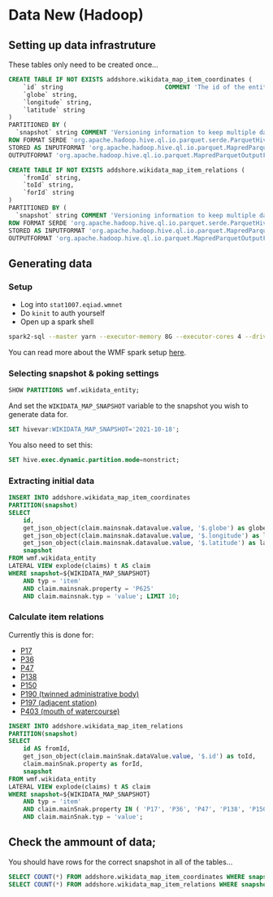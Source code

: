# Data New (Hadoop)

## Setting up data infrastruture

These tables only need to be created once...

```sql
CREATE TABLE IF NOT EXISTS addshore.wikidata_map_item_coordinates (
    `id` string                            COMMENT 'The id of the entity, Q32753077 for instance',
    `globe` string,
    `longitude` string,
    `latitude` string
)
PARTITIONED BY (
  `snapshot` string COMMENT 'Versioning information to keep multiple datasets (YYYY-MM-DD for regular weekly imports)')
ROW FORMAT SERDE 'org.apache.hadoop.hive.ql.io.parquet.serde.ParquetHiveSerDe'
STORED AS INPUTFORMAT 'org.apache.hadoop.hive.ql.io.parquet.MapredParquetInputFormat'
OUTPUTFORMAT 'org.apache.hadoop.hive.ql.io.parquet.MapredParquetOutputFormat';

CREATE TABLE IF NOT EXISTS addshore.wikidata_map_item_relations (
    `fromId` string,
    `toId` string,
    `forId` string
)
PARTITIONED BY (
  `snapshot` string COMMENT 'Versioning information to keep multiple datasets (YYYY-MM-DD for regular weekly imports)')
ROW FORMAT SERDE 'org.apache.hadoop.hive.ql.io.parquet.serde.ParquetHiveSerDe'
STORED AS INPUTFORMAT 'org.apache.hadoop.hive.ql.io.parquet.MapredParquetInputFormat'
OUTPUTFORMAT 'org.apache.hadoop.hive.ql.io.parquet.MapredParquetOutputFormat';
```

## Generating data

### Setup

- Log into `stat1007.eqiad.wmnet`
- Do `kinit` to auth yourself
- Open up a spark shell

```sh
spark2-sql --master yarn --executor-memory 8G --executor-cores 4 --driver-memory 2G --conf spark.dynamicAllocation.maxExecutors=64
```

You can read more about the WMF spark setup [here](https://wikitech.wikimedia.org/wiki/Analytics/Systems/Cluster/Spark).

### Selecting snapshot & poking settings

```sql
SHOW PARTITIONS wmf.wikidata_entity;
```

And set the `WIKIDATA_MAP_SNAPSHOT` variable to the snapshot you wish to generate data for.

```sql
SET hivevar:WIKIDATA_MAP_SNAPSHOT='2021-10-18';
```

You also need to set this:

```sql
SET hive.exec.dynamic.partition.mode=nonstrict;
```

### Extracting initial data

```sql
INSERT INTO addshore.wikidata_map_item_coordinates
PARTITION(snapshot)
SELECT
    id,
    get_json_object(claim.mainsnak.datavalue.value, '$.globe') as globe,
    get_json_object(claim.mainsnak.datavalue.value, '$.longitude') as longitude,
    get_json_object(claim.mainsnak.datavalue.value, '$.latitude') as latitude,
    snapshot
FROM wmf.wikidata_entity
LATERAL VIEW explode(claims) t AS claim
WHERE snapshot=${WIKIDATA_MAP_SNAPSHOT}
    AND typ = 'item'
    AND claim.mainsnak.property = 'P625'
    AND claim.mainsnak.typ = 'value'; LIMIT 10;
```

### Calculate item relations

Currently this is done for:

- [P17](https://www.wikidata.org/wiki/Property:P17)
- [P36](https://www.wikidata.org/wiki/Property:P36)
- [P47](https://www.wikidata.org/wiki/Property:P47)
- [P138](https://www.wikidata.org/wiki/Property:P138)
- [P150](https://www.wikidata.org/wiki/Property:P150)
- [P190 (twinned administrative body)](https://www.wikidata.org/wiki/Property:P190)
- [P197 (adjacent station)](https://www.wikidata.org/wiki/Property:P197)
- [P403 (mouth of watercourse)](https://www.wikidata.org/wiki/Property:P403)

```sql
INSERT INTO addshore.wikidata_map_item_relations
PARTITION(snapshot)
SELECT
    id AS fromId,
    get_json_object(claim.mainSnak.dataValue.value, '$.id') as toId,
    claim.mainSnak.property as forId,
    snapshot
FROM wmf.wikidata_entity
LATERAL VIEW explode(claims) t AS claim
WHERE snapshot=${WIKIDATA_MAP_SNAPSHOT}
    AND typ = 'item'
    AND claim.mainSnak.property IN ( 'P17', 'P36', 'P47', 'P138', 'P150', 'P190', 'P197', 'P403' )
    AND claim.mainSnak.typ = 'value';
```

## Check the ammount of data;

You should have rows for the correct snapshot in all of the tables...

```sql
SELECT COUNT(*) FROM addshore.wikidata_map_item_coordinates WHERE snapshot=${WIKIDATA_MAP_SNAPSHOT};
SELECT COUNT(*) FROM addshore.wikidata_map_item_relations WHERE snapshot=${WIKIDATA_MAP_SNAPSHOT};
```
